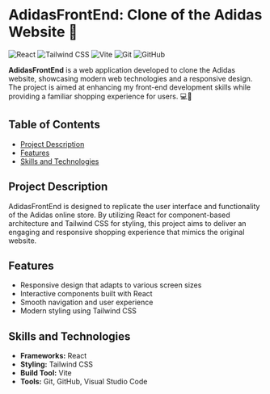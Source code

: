 # AdidasFrontEnd: Clone of the Adidas Website 🌟

![React](https://img.shields.io/badge/React-61DAFB?style=flat-square&logo=react&logoColor=black)
![Tailwind CSS](https://img.shields.io/badge/Tailwind_CSS-06B6D4?style=flat-square&logo=tailwindcss&logoColor=white)
![Vite](https://img.shields.io/badge/Vite-64B2E0?style=flat-square&logo=vite&logoColor=white)
![Git](https://img.shields.io/badge/Git-F05032?style=flat-square&logo=git&logoColor=white)
![GitHub](https://img.shields.io/badge/GitHub-181717?style=flat-square&logo=github&logoColor=white)

**AdidasFrontEnd** is a web application developed to clone the Adidas website, showcasing modern web technologies and a responsive design. The project is aimed at enhancing my front-end development skills while providing a familiar shopping experience for users. 💻👟

## Table of Contents
- [Project Description](#project-description)
- [Features](#features)
- [Skills and Technologies](#skills-and-technologies)

## Project Description

AdidasFrontEnd is designed to replicate the user interface and functionality of the Adidas online store. By utilizing React for component-based architecture and Tailwind CSS for styling, this project aims to deliver an engaging and responsive shopping experience that mimics the original website.

## Features
- Responsive design that adapts to various screen sizes
- Interactive components built with React
- Smooth navigation and user experience
- Modern styling using Tailwind CSS

## Skills and Technologies
- **Frameworks:** React
- **Styling:** Tailwind CSS
- **Build Tool:** Vite
- **Tools:** Git, GitHub, Visual Studio Code
